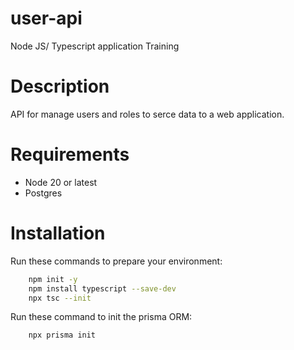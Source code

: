 # user-api
Node JS/ Typescript application Training

# Description
API for manage users and roles to serce data to a web application.

# Requirements
- Node 20 or latest
- Postgres

# Installation
Run these commands to prepare your environment:
```bash
    npm init -y
    npm install typescript --save-dev
    npx tsc --init
```

Run these command to init the prisma ORM:
```bash
    npx prisma init
```

